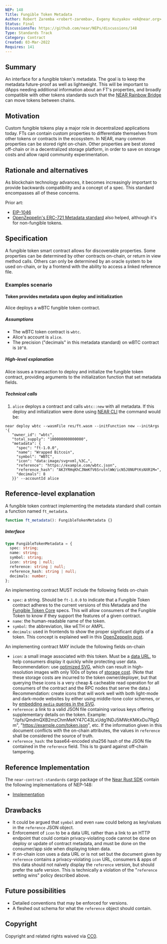 ```yaml
---
NEP: 148
Title: Fungible Token Metadata
Author: Robert Zaremba <robert-zaremba>, Evgeny Kuzyakov <ek@near.org>, @oysterpack
Status: Final
DiscussionsTo: https://github.com/near/NEPs/discussions/148
Type: Standards Track
Category: Contract
Created: 03-Mar-2022
Requires: 141
---
```


## Summary

An interface for a fungible token's metadata. The goal is to keep the metadata future-proof as well as lightweight. This will be important to dApps needing additional information about an FT's properties, and broadly compatible with other tokens standards such that the [NEAR Rainbow Bridge](https://near.org/blog/eth-near-rainbow-bridge/) can move tokens between chains.

## Motivation

Custom fungible tokens play a major role in decentralized applications today. FTs can contain custom properties to differentiate themselves from other tokens or contracts in the ecosystem. In NEAR, many common properties can be stored right on-chain. Other properties are best stored off-chain or in a decentralized storage platform, in order to save on storage costs and allow rapid community experimentation.

## Rationale and alternatives

As blockchain technology advances, it becomes increasingly important to provide backwards compatibility and a concept of a spec. This standard encompasses all of these concerns.

Prior art:

- [EIP-1046](https://eips.ethereum.org/EIPS/eip-1046)
- [OpenZeppelin's ERC-721 Metadata standard](https://docs.openzeppelin.com/contracts/2.x/api/token/erc721#ERC721Metadata) also helped, although it's for non-fungible tokens.

## Specification

A fungible token smart contract allows for discoverable properties. Some properties can be determined by other contracts on-chain, or return in view method calls. Others can only be determined by an oracle system to be used on-chain, or by a frontend with the ability to access a linked reference file.

### Examples scenario

#### Token provides metadata upon deploy and initialization

Alice deploys a wBTC fungible token contract.

##### Assumptions

- The wBTC token contract is `wbtc`.
- Alice's account is `alice`.
- The precision ("decimals" in this metadata standard) on wBTC contract is `10^8`.

##### High-level explanation

Alice issues a transaction to deploy and initialize the fungible token contract, providing arguments to the initialization function that set metadata fields.

##### Technical calls

1. `alice` deploys a contract and calls `wbtc::new` with all metadata. If this deploy and initialization were done using [NEAR CLI](https://docs.near.org/tools/near-cli) the command would be:

```shell
near deploy wbtc --wasmFile res/ft.wasm --initFunction new --initArgs '{
   "owner_id": "wbtc",
   "total_supply": "100000000000000",
   "metadata": {
     "spec": "ft-1.0.0",
     "name": "Wrapped Bitcoin",
     "symbol": "WBTC",
     "icon": "data:image/svg+xml,%3C…",
     "reference": "https://example.com/wbtc.json",
     "reference_hash": "AK3YRHqKhCJNmKfV6SrutnlWW/icN5J8NUPtKsNXR1M=",
     "decimals": 8
   }}' --accountId alice
```

## Reference-level explanation

A fungible token contract implementing the metadata standard shall contain a function named `ft_metadata`.

```ts
function ft_metadata(): FungibleTokenMetadata {}
```

##### Interface

```ts
type FungibleTokenMetadata = {
  spec: string;
  name: string;
  symbol: string;
  icon: string | null;
  reference: string | null;
  reference_hash: string | null;
  decimals: number;
};
```

An implementing contract MUST include the following fields on-chain

- `spec`: a string. Should be `ft-1.0.0` to indicate that a Fungible Token contract adheres to the current versions of this Metadata and the [Fungible Token Core][FT Core] specs. This will allow consumers of the Fungible Token to know if they support the features of a given contract.
- `name`: the human-readable name of the token.
- `symbol`: the abbreviation, like wETH or AMPL.
- `decimals`: used in frontends to show the proper significant digits of a token. This concept is explained well in this [OpenZeppelin post](https://docs.openzeppelin.com/contracts/3.x/erc20#a-note-on-decimals).

An implementing contract MAY include the following fields on-chain

- `icon`: a small image associated with this token. Must be a [data URL](https://developer.mozilla.org/en-US/docs/Web/HTTP/Basics_of_HTTP/Data_URIs), to help consumers display it quickly while protecting user data. Recommendation: use [optimized SVG](https://codepen.io/tigt/post/optimizing-svgs-in-data-uris), which can result in high-resolution images with only 100s of bytes of [storage cost](https://docs.near.org/concepts/storage/storage-staking). (Note that these storage costs are incurred to the token owner/deployer, but that querying these icons is a very cheap & cacheable read operation for all consumers of the contract and the RPC nodes that serve the data.) Recommendation: create icons that will work well with both light-mode and dark-mode websites by either using middle-tone color schemes, or by [embedding `media` queries in the SVG](https://timkadlec.com/2013/04/media-queries-within-svg/).
- `reference`: a link to a valid JSON file containing various keys offering supplementary details on the token. Example: "/ipfs/QmdmQXB2mzChmMeKY47C43LxUdg1NDJ5MWcKMKxDu7RgQm", "https://example.com/token.json", etc. If the information given in this document conflicts with the on-chain attributes, the values in `reference` shall be considered the source of truth.
- `reference_hash`: the base64-encoded sha256 hash of the JSON file contained in the `reference` field. This is to guard against off-chain tampering.

## Reference Implementation

The `near-contract-standards` cargo package of the [Near Rust SDK](https://github.com/near/near-sdk-rs) contain the following implementations of NEP-148:

- [Implementation](https://github.com/near/near-sdk-rs/blob/master/near-contract-standards/src/fungible_token/metadata.rs)

## Drawbacks

- It could be argued that `symbol` and even `name` could belong as key/values in the `reference` JSON object.
- Enforcement of `icon` to be a data URL rather than a link to an HTTP endpoint that could contain privacy-violating code cannot be done on deploy or update of contract metadata, and must be done on the consumer/app side when displaying token data.
- If on-chain icon uses a data URL or is not set but the document given by `reference` contains a privacy-violating `icon` URL, consumers & apps of this data should not naïvely display the `reference` version, but should prefer the safe version. This is technically a violation of the "`reference` setting wins" policy described above.

## Future possibilities

- Detailed conventions that may be enforced for versions.
- A fleshed out schema for what the `reference` object should contain.

## Copyright

Copyright and related rights waived via [CC0](https://creativecommons.org/publicdomain/zero/1.0/).

[FT Core]: https://github.com/near/NEPs/blob/master/neps/nep-0141.md
